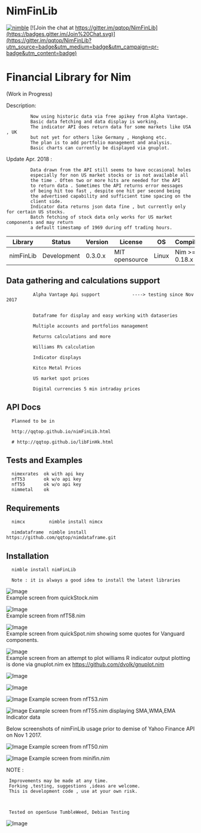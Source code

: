 # NimFinLib

[![nimble](https://raw.githubusercontent.com/yglukhov/nimble-tag/master/nimble.png)](https://github.com/yglukhov/nimble-tag)
[![Join the chat at https://gitter.im/qqtop/NimFinLib](https://badges.gitter.im/Join%20Chat.svg)](https://gitter.im/qqtop/NimFinLib?utm_source=badge&utm_medium=badge&utm_campaign=pr-badge&utm_content=badge)

Financial Library for Nim 
==========================
(Work in Progress)


Description: 

             Now using historic data via free apikey from Alpha Vantage. 
             Basic data fetching and data display is working.
             The indicator API does return data for some markets like USA , UK
             but not yet for others like Germany , Hongkong etc.
             The plan is to add portfolio management and analysis.
             Basic charts can currently be displayed via gnuplot.
       
Update Apr. 2018 :

             Data drawn from the API still seems to have occasional holes 
             especially for non US market stocks or is not available all
             the time . Often two or more hits are needed for the API
             to return data . Sometimes the API returns error messages
             of being hit too fast , despite one hit per second being
             the advertised capability and sufficient time spacing on the
             client side.
             Indicator data returns json data fine , but currently only for certain US stocks. 
             Batch fetching of stock data only works for US market components and may return
             a default timestamp of 1969 during off trading hours.
             
             


| Library    | Status      | Version | License        | OS     | Compiler       |
|------------|-------------|---------|----------------|--------|----------------|
| nimFinLib  | Development | 0.3.0.x | MIT opensource | Linux  | Nim >= 0.18.x  |




Data gathering and calculations support 
----------------------------------------

                          
              Alpha Vantage Api support            ----> testing since Nov 2017
              
                         
              Dataframe for display and easy working with dataseries
              
              Multiple accounts and portfolios management
              
              Returns calculations and more
              
              Williams R% calculation
              
              Indicator displays
                      
              Kitco Metal Prices    
              
              US market spot prices
              
              Digital currencies 5 min intraday prices                  
              
              
              
API Docs
--------

      Planned to be in
      
      http://qqtop.github.io/nimFinLib.html

      # http://qqtop.github.io/libFinHk.html
      
  
   
Tests and Examples
------------------
    
      
      nimexrates  ok with api key
      nfT53       ok w/o api key
      nfT55       ok w/o api key
      nimmetal    ok
     

Requirements
------------
     
           
      nimcx         nimble install nimcx
      
      nimdataframe  nimble install https://github.com/qqtop/nimdataframe.git
      
          
 
Installation 
------------
  
       
      nimble install nimFinLib 
      
      Note : it is always a good idea to install the latest libraries
      
  
             
![Image](http://qqtop.github.io/quickStock.png?raw=true)             
Example screen from quickStock.nim   

![Image](http://qqtop.github.io/digitalcurrency.png?raw=true)             
Example screen from nfT58.nim   

![Image](http://qqtop.github.io/quickSpot.png?raw=true)             
Example screen from quickSpot.nim showing some quotes for Vanguard components.  



![Image](http://qqtop.github.io/williamsR.png?raw=true)             
Example screen from an attempt to plot williams R indicator output
plotting is done via gnuplot.nim ex https://github.com/dvolk/gnuplot.nim
             
![Image](http://qqtop.github.io/nfT53-1.png?raw=true)

![Image](http://qqtop.github.io/nfT53-2.png?raw=true)

![Image](http://qqtop.github.io/nfT53-3.png?raw=true)
Example screen from nfT53.nim


![Image](http://qqtop.github.io/nfT55.png?raw=true)
Example screen from nfT55.nim  displaying SMA,WMA,EMA Indicator data




Below screenshots of nimFinLib usage prior to demise of Yahoo Finance API on Nov 1 2017.


![Image](http://qqtop.github.io/nfT50.png?raw=true)
Example screen from nfT50.nim



![Image](http://qqtop.github.io/minifin1.png?raw=true)
Example screen from minifin.nim             
             
             
             
             
             
NOTE : 
  
     Improvements may be made at any time.              
     Forking ,testing, suggestions ,ideas are welcome.
     This is development code , use at your own risk.
     
     
     
     Tested on openSuse TumbleWeed, Debian Testing
              

![Image](http://qqtop.github.io/qqtop-small.png?raw=true)
